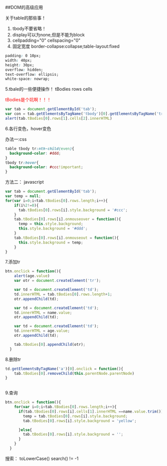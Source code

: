 ##DOM的高级应用

关于table的那些事！

1. tbody不要省略！
2. display可以为none,但是不能为block
3. cellpadding="0" cellspacing="0"
4. 固定宽度 border-collapse:collapse;table-layout:fixed

```css
padding: 0 10px;  
width: 40px;  
height: 30px;  
overflow: hidden;  
text-overflow: ellipsis;  
white-space: nowrap;  
```
5.tbale的一些便捷操作！
 tBodies rows cells
 
 <font color="red">tBodies是个坑啊！！！</font>
 
 ```javascript
var tab = document.getElementById('tab');
var con = tab.getElementsByTagName('tbody')[0].getElementsByTagName('tr')[1].getElementsByTagName('td')[0].innerHTML;
alert(tab.tBodies[0].rows[1].cells[2].innerHTML)
 ```
6.各行变色，hover变色

办法一:css
	
```css
table tbody tr:nth-child(even){
  background-color: #ddd;
}
tbody tr:hover{
  background-color: #ccc!important;
}
```	
方法二： javascript

```javascript
var tab = document.getElementById('tab');
var temp = null;
for(var i=0;i<tab.tBodies[0].rows.length;i++){
	if(i%2!=0){
      tab.tBodies[0].rows[i].style.background = '#ccc';
    }
    tab.tBodies[0].rows[i].onmouseover = function(){
      temp = this.style.background;
      this.style.background = '#ddd';
    }
    tab.tBodies[0].rows[i].onmouseout = function(){
      this.style.background = temp;
    }
}

```

7.添加tr

```javascript
btn.onclick = function(){
    alert(age.value)
    var otr = document.createElement('tr');

    var td = document.createElement('td');
    td.innerHTML = tab.tBodies[0].rows.length+1;
    otr.appendChild(td);

    var td = document.createElement('td');
    td.innerHTML = name.value;
    otr.appendChild(td);

    var td = document.createElement('td');
    td.innerHTML = age.value;
    otr.appendChild(td);

    tab.tBodies[0].appendChild(otr);
  }
  ```
8.删除tr

```javascript
td.getElementsByTagName('a')[0].onclick = function(){
  	tab.tBodies[0].removeChild(this.parentNode.parentNode)
}
        
```

9.查询
```javascript	
btn.onclick = function(){       
    for(var i=0;i<tab.tBodies[0].rows.length;i++){
      if(tab.tBodies[0].rows[i].cells[1].innerHTML ==name.value.trim()){
        temp = tab.tBodies[0].rows[i].style.background;
        tab.tBodies[0].rows[i].style.background = 'yellow';

      }else{
        tab.tBodies[0].rows[i].style.background = '';
      }
    }
  }
```

搜索：
toLowerCase()
search() != -1